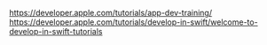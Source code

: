 https://developer.apple.com/tutorials/app-dev-training/
https://developer.apple.com/tutorials/develop-in-swift/welcome-to-develop-in-swift-tutorials